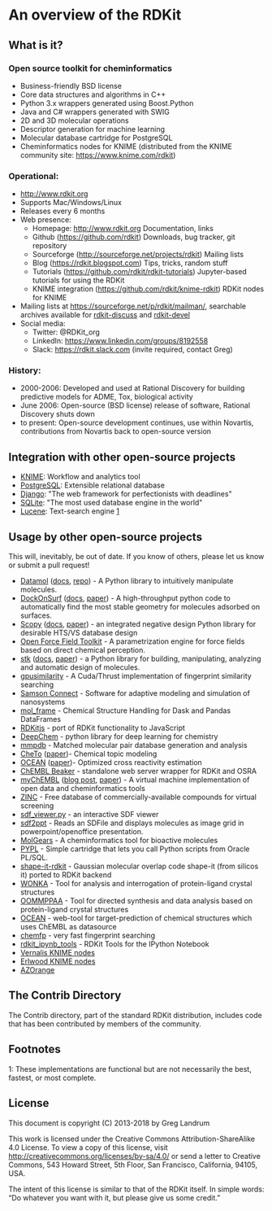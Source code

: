 # An overview of the RDKit

## What is it?

### Open source toolkit for cheminformatics
-   Business-friendly BSD license
-   Core data structures and algorithms in C++
-   Python 3.x wrappers generated using Boost.Python
-   Java and C\# wrappers generated with SWIG
-   2D and 3D molecular operations
-   Descriptor generation for machine learning
-   Molecular database cartridge for PostgreSQL
-   Cheminformatics nodes for KNIME (distributed from the KNIME community site: https://www.knime.com/rdkit)

### Operational:
- http://www.rdkit.org
- Supports Mac/Windows/Linux
- Releases every 6 months
- Web presence:
    - Homepage: http://www.rdkit.org
      Documentation, links
    - Github (https://github.com/rdkit)
      Downloads, bug tracker, git repository
    - Sourceforge (http://sourceforge.net/projects/rdkit)
      Mailing lists
    - Blog (https://rdkit.blogspot.com)
      Tips, tricks, random stuff
    - Tutorials (https://github.com/rdkit/rdkit-tutorials)
      Jupyter-based tutorials for using the RDKit
    - KNIME integration (https://github.com/rdkit/knime-rdkit)
      RDKit nodes for KNIME
- Mailing lists at https://sourceforge.net/p/rdkit/mailman/, searchable archives available for [rdkit-discuss](http://www.mail-archive.com/rdkit-discuss@lists.sourceforge.net/) and [rdkit-devel](http://www.mail-archive.com/rdkit-devel@lists.sourceforge.net/)
- Social media:
    - Twitter: @RDKit_org
    - LinkedIn: https://www.linkedin.com/groups/8192558
    - Slack: https://rdkit.slack.com (invite required, contact Greg)

### History:
-   2000-2006: Developed and used at Rational Discovery for building predictive models for ADME, Tox, biological activity
-   June 2006: Open-source (BSD license) release of software, Rational Discovery shuts down
-   to present: Open-source development continues, use within Novartis, contributions from Novartis back to open-source version

## Integration with other open-source projects
- [KNIME](https://www.knime.com/rdkit): Workflow and analytics tool
- [PostgreSQL](https://github.com/rdkit/rdkit/blob/master/Docs/Book/Cartridge.rst): Extensible relational database
- [Django](http://django-rdkit.readthedocs.org/en/latest/): "The web framework for perfectionists with deadlines"
- [SQLite](https://github.com/rvianello/chemicalite): "The most used database engine in the world"
- [Lucene](https://github.com/rdkit/org.rdkit.lucene): Text-search engine [1](#footnote1)

## Usage by other open-source projects
This will, inevitably, be out of date. If you know of others, please let us know or submit a pull request!

- [Datamol](https://datamol.io/) ([docs](https://doc.datamol.io/stable/), [repo](https://github.com/datamol-org/datamol/)) - A Python library to intuitively manipulate molecules.
- [DockOnSurf](https://gitlab.com/lch_interfaces/dockonsurf) ([docs](https://dockonsurf.readthedocs.io), [paper](https://www.doi.org/10.26434/chemrxiv.14095699)) - A high-throughput python code to automatically find the most stable geometry for molecules adsorbed on surfaces.
- [Scopy](https://github.com/kotori-y/Scopy) ([docs](https://scopy.iamkotori.com/), [paper](https://doi.org/10.1093/bib/bbaa194)) - an integrated negative design Python library for desirable HTS/VS database design
- [Open Force Field Toolkit](https://github.com/openforcefield/openforcefield/) - A parametrization engine for force fields based on direct chemical perception.
- [stk](https://github.com/lukasturcani/stk) ([docs](https://lukasturcani.github.io/stk/docs/build/html/), [paper](https://onlinelibrary.wiley.com/doi/10.1002/jcc.25377)) -
a Python library for building, manipulating, analyzing and automatic design of molecules.
- [gpusimilarity](https://github.com/schrodinger/gpusimilarity) - A Cuda/Thrust implementation of fingerprint similarity searching
- [Samson Connect](https://www.samson-connect.net) - Software for adaptive modeling and simulation of nanosystems
- [mol_frame](https://github.com/apahl/mol_frame) - Chemical Structure Handling for Dask and Pandas DataFrames
- [RDKitjs](https://github.com/cheminfo/RDKitjs) - port of RDKit functionality to JavaScript
- [DeepChem](https://deepchem.io) - python library for deep learning for chemistry
- [mmpdb](https://github.com/rdkit/mmpdb) - Matched molecular pair database generation and analysis
- [CheTo](https://github.com/rdkit/CheTo) ([paper](http://pubs.acs.org/doi/10.1021/acs.jcim.7b00249))- Chemical topic modeling
- [OCEAN](https://github.com/rdkit/OCEAN) ([paper](http://pubs.acs.org/doi/abs/10.1021/acs.jcim.6b00067))- Optimized cross reactivity estimation
- [ChEMBL Beaker](https://github.com/mnowotka/chembl_beaker) - standalone web server wrapper for RDKit and OSRA
- [myChEMBL](https://github.com/chembl/mychembl) ([blog post](http://chembl.blogspot.de/2013/10/chembl-virtual-machine-aka-mychembl.html), [paper](http://bioinformatics.oxfordjournals.org/content/early/2013/11/20/bioinformatics.btt666)) - A virtual machine implementation of open data and cheminformatics tools
- [ZINC](http://zinc15.docking.org) - Free database of commercially-available compounds for virtual screening
- [sdf_viewer.py](https://github.com/apahl/sdf_viewer) - an interactive SDF viewer
- [sdf2ppt](https://github.com/dkuhn/sdf2ppt) - Reads an SDFile and displays molecules as image grid in powerpoint/openoffice presentation.
- [MolGears](https://github.com/admed/molgears) - A cheminformatics tool for bioactive molecules
- [PYPL](http://www.biochemfusion.com/downloads/#OracleUtilities) - Simple cartridge that lets you call Python scripts from Oracle PL/SQL.
- [shape-it-rdkit](https://github.com/jandom/shape-it-rdkit) - Gaussian molecular overlap code shape-it (from silicos it) ported to RDKit backend
- [WONKA](http://wonka.sgc.ox.ac.uk/WONKA/) - Tool for analysis and interrogation of protein-ligand crystal structures
- [OOMMPPAA](http://oommppaa.sgc.ox.ac.uk/OOMMPPAA/) - Tool for directed synthesis and data analysis based on protein-ligand crystal structures
- [OCEAN](https://github.com/rdkit/OCEAN) - web-tool for target-prediction of chemical structures which uses ChEMBL as datasource
- [chemfp](http://chemfp.com) - very fast fingerprint searching
- [rdkit_ipynb_tools](https://github.com/apahl/rdkit_ipynb_tools) - RDKit Tools for the IPython Notebook
- [Vernalis KNIME nodes](https://www.knime.com/book/vernalis-nodes-for-knime-trusted-extension)
- [Erlwood KNIME nodes](https://www.knime.com/community/erlwood)
- [AZOrange](https://github.com/AZcompTox/AZOrange)


## The Contrib Directory

The Contrib directory, part of the standard RDKit distribution, includes code that has been contributed by members of the community.


## Footnotes

<a name="footnote1">1</a>: These implementations are functional but are not necessarily the best, fastest, or most complete.


## License

This document is copyright (C) 2013-2018 by Greg Landrum

This work is licensed under the Creative Commons Attribution-ShareAlike 4.0 License. To view a copy of this license, visit <http://creativecommons.org/licenses/by-sa/4.0/> or send a letter to Creative Commons, 543 Howard Street, 5th Floor, San Francisco, California, 94105, USA.

The intent of this license is similar to that of the RDKit itself. In simple words: “Do whatever you want with it, but please give us some credit.”
